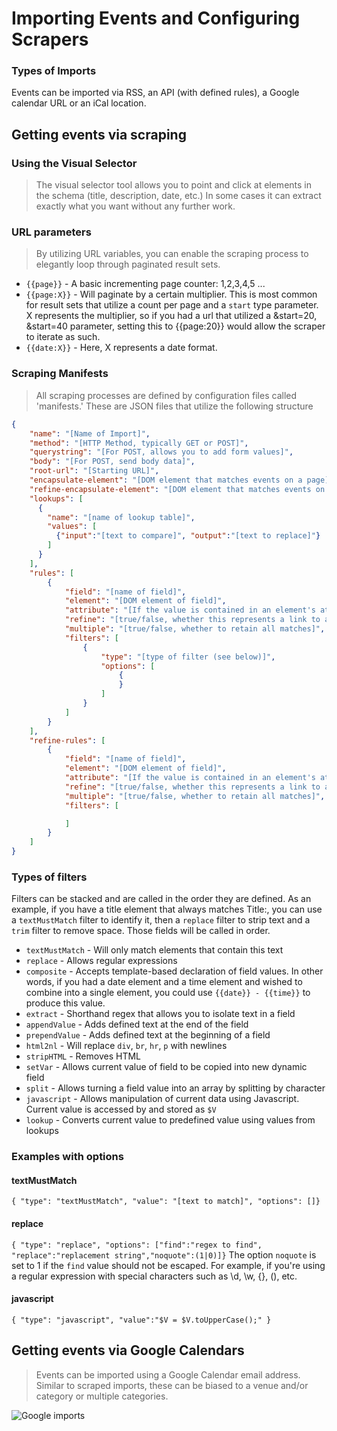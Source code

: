 # Importing Events and Configuring Scrapers

### Types of Imports
Events can be imported via RSS, an API (with defined rules), a Google calendar URL or an iCal location.

## Getting events via scraping

### Using the Visual Selector
> The visual selector tool allows you to point and click at elements in the schema (title, description, date, etc.)  In some cases it can extract exactly what you want without any further work.

### URL parameters
> By utilizing URL variables, you can enable the scraping process to elegantly loop through paginated result sets.

* ```{{page}}``` - A basic incrementing page counter: 1,2,3,4,5 ...
* ```{{page:X}}``` - Will paginate by a certain multiplier.  This is most common for result sets that utilize a count per page and a ```start``` type parameter.  X represents the multiplier, so if you had a url that utilized a &start=20, &start=40 parameter, setting this to {{page:20}} would allow the scraper to iterate as such.
* ```{{date:X}}``` - Here, X represents a date format.

### Scraping Manifests
> All scraping processes are defined by configuration files called 'manifests.'  These are JSON files that utilize the following structure

```json
{
    "name": "[Name of Import]",
    "method": "[HTTP Method, typically GET or POST]",
    "querystring": "[For POST, allows you to add form values]",
    "body": "[For POST, send body data]",
    "root-url": "[Starting URL]",
    "encapsulate-element": "[DOM element that matches events on a page]",
    "refine-encapsulate-element": "[DOM element that matches events on a details page]",
    "lookups": [
      {
        "name": "[name of lookup table]",
        "values": [
          {"input":"[text to compare]", "output":"[text to replace]"}
        ]
      }
    ],
    "rules": [
        {
            "field": "[name of field]",
            "element": "[DOM element of field]",
            "attribute": "[If the value is contained in an element's attribute]",
            "refine": "[true/false, whether this represents a link to a detail page]",
            "multiple": "[true/false, whether to retain all matches]",
            "filters": [
                {
                    "type": "[type of filter (see below)]",
                    "options": [
                        {
                        }
                    ]
                }
            ]
        }
    ],
    "refine-rules": [
        {
            "field": "[name of field]",
            "element": "[DOM element of field]",
            "attribute": "[If the value is contained in an element's attribute]",
            "refine": "[true/false, whether this represents a link to a detail page]",
            "multiple": "[true/false, whether to retain all matches]",
            "filters": [

            ]
        }
    ]
}
```
### Types of filters
Filters can be stacked and are called in the order they are defined.  As an example, if you have a title element that always matches Title:, you can use a ```textMustMatch``` filter to identify it, then a ```replace``` filter to strip text and a ```trim``` filter to remove space.  Those fields will be called in order.

* ```textMustMatch``` - Will only match elements that contain this text
* ```replace``` - Allows regular expressions
* ```composite``` - Accepts template-based declaration of field values.  In other words, if you had a date element and a time element and wished to combine into a single element, you could use ```{{date}} - {{time}}``` to produce this value.
* ```extract``` - Shorthand regex that allows you to isolate text in a field
* ```appendValue``` - Adds defined text at the end of the field
* ```prependValue``` - Adds defined text at the beginning of a field
* ```html2nl``` - Will replace ```div```, ```br```, ```hr```, ```p``` with newlines
* ```stripHTML``` - Removes HTML
* ```setVar``` - Allows current value of field to be copied into new dynamic field
* ```split``` - Allows turning a field value into an array by splitting by character
* ```javascript``` - Allows manipulation of current data using Javascript.  Current value is accessed by and stored as ```$V```
* ```lookup``` - Converts current value to predefined value using values from lookups

### Examples with options
#### textMustMatch
```{ "type": "textMustMatch", "value": "[text to match]", "options": []}```

#### replace
```{ "type": "replace", "options": ["find":"regex to find", "replace":"replacement string","noquote":(1|0)]}```
The option ```noquote``` is set to 1 if the ```find``` value should not be escaped.  For example, if you're using a regular expression with special characters such as \d, \w, {}, (), etc. 

#### javascript
```{ "type": "javascript", "value":"$V = $V.toUpperCase();" }```

## Getting events via Google Calendars
> Events can be imported using a Google Calendar email address.  Similar to scraped imports, these can be biased to a venue and/or category or multiple categories.

![Google imports](img/events_imports_google.png)
